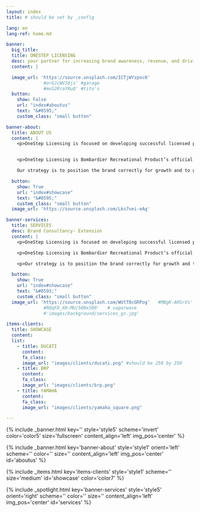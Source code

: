 ```yaml
---
layout: index
title: # should be set by _config

lang: en
lang-ref: home.md

banner:
  big_title:
  title: ONESTEP LICENSING
  desc: your partner for increasing brand awareness, revenue, and driving customer loyalty.
  content: |

  image_url: 'https://source.unsplash.com/ICTjWYzpoc0'
              #orGJcWVI6js' #garage
              #muS2RraYRuQ' #tito's
  button:
    show: False
    url: "index#aboutus"
    text: "&#8595;"
    custom_class: "small button"

banner-about:
  title: ABOUT US
  content: |
    <p>OneStep Licensing is focused on developing successful licensed partnerships in the retail marketplace. We view licensing as an extension of our client's core business. These efforts generate successful new product sales, create long-term exposure, as well as enhance and create positive touchpoints with consumers. Our service is designed to provide protection and profit, a full service licensing program that works as a turn-key operation for our Clients. </p>


    <p>OneStep Licensing is Bombardier Recreational Product’s official licensing agent and together we oversee BRP's licensing category.</p>

    Our strategy is to position the brand correctly for growth and to grow the licensing sustainably. Our benefit is a clear view of the changing marketplace that needs to nurture a consistent, powerful and emotional connection between the brands and our clients.

  button:
    show: True
    url: "index#showcase"
    text: "&#8595;"
    custom_class: "small button"
  image_url: 'https://source.unsplash.com/Lks7vei-eAg'

banner-services:
  title: SERVICES
  desc: Brand Consultancy- Extension
  content: |
    <p>OneStep Licensing is focused on developing successful licensed partnerships in the retail marketplace. We view licensing as an extension of our client's core business. These efforts generate successful new product sales, create long-term exposure, as well as enhance and create positive touchpoints with consumers. Our service is designed to provide protection and profit, a full-service licensing program that works as a turn-key operation for our Clients.</p>

    <p>OneStep Licensing is Bombardier Recreational Product’s official licensing agent and together we oversee BRP's licensing category.</p>

    <p>Our strategy is to position the brand correctly for growth and to grow the licensing sustainably. Our benefit is a clear view of the changing marketplace that needs to nurture a consistent, powerful and emotional connection between the brands and our clients.</p>

  button:
    show: True
    url: "index#showcase"
    text: "&#8593;"
    custom_class: "small button"
  image_url: 'https://source.unsplash.com/WUtT8cGRPog'   #MBgK-AHSrVs'
              #RQqFD_XH-MU/500x500'   # vaporwave
              #'images/background/services_gs.jpg'

items-clients:
  title: SHOWCASE
  content:
  list:
    - title: DUCATI
      content:
      fa_class:
      image_url: "images/clients/ducati.png" #should be 250 by 250
    - title: BRP
      content:
      fa_class:
      image_url: "images/clients/brp.png"
    - title: YAMAHA
      content:
      fa_class:
      image_url: "images/clients/yamaha_square.png"

---
```

<!-- Welcome Banner -->
{% include _banner.html key='' style='style5' scheme='invert' color='color5' size='fullscreen' content_align='left' img_pos='center' %}

<!-- About Us -->
{% include _banner.html key='banner-about' style='style1' orient='left' scheme='' color='' size='' content_align='left' img_pos='center' id='aboutus' %}

<!-- SHOWCASE -->
{% include _items.html key='items-clients' style='style1' scheme='' size='medium' id='showcase' color='color7' %}

<!-- Services -->
{% include _spotlight.html key='banner-services' style='style5' orient='right' scheme='' color='' size='' content_align='left' img_pos='center' id='services' %}
